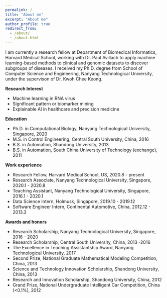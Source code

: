 ```yaml
---
permalink: /
title: "About me"
excerpt: "About me"
author_profile: true
redirect_from: 
  - /about/
  - /about.html
---
```


I am currently a research fellow at Department of Biomedical Informatics, Harvard Medical School, working with Dr. Paul Avillach to apply machine learning-based methods to clinical and genomic datasets to discover subgroups of diseases. I received my Ph.D. degree from School of Computer Science and Engineering, Nanyang Technological University, under the supervison of Dr. Kwoh Chee Keong. 

<b>Research Interest</b>
- Machine learning in RNA virus
- Significant pattern or biomarker mining
- Explainable AI in healthcare and precision medicine

<b>Education</b>
- Ph.D. in Computational Biology, Nanyang Technological University, Singapore, 2020
- M.S. in Control Engineering, Central South University, China, 2016
- B.S. in Automation, Shandong University, 2013
- B.S. in Automation, South China University of Technology (exchange), 2011

<b>Work experience</b>
- Research Fellow, Harvard Medical School, US, 2020.8 - present
- Research Associate, Nanyang Technological University, Singapore, 2020.1 - 2020.8
- Teaching Assistant, Nanyang Technological University, Singapore, 2016.1 - 2020.1
- Data Science Intern, Holmusk, Singapore, 2019.10 - 2019.12
- Software Engineer Intern, Continental Automotive, China, 2012.12 - 2013.3

<b>Awards and honors</b>
- Research Scholarship, Nanyang Technological University, Singapore, 2016 - 2020
- Research Scholarship, Central South University, China, 2013 -2016
- The Excellence in Teaching Assistantship Award, Nanyang Technological University, 2017
- Second Prize, National Graduate Mathematical Modeling Competition, China, 2013
- Science and Technology Innovation Scholarship, Shandong University, China, 2013
- Research and Innovation Scholarship, Shandong University, China, 2012
- Grand Prize, National Undergraduate Intelligent Car Competition, China (<0.1%), 2012
